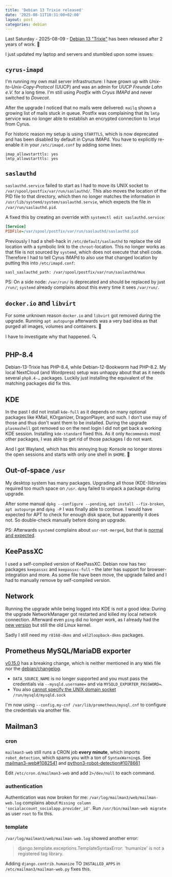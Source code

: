 ```yaml
---
title: 'Debian 13 Trixie released'
date: '2025-08-11T10:31:00+02:00'
layout: post
categories: debian
---
```


Last Saturday - 2025-08-09 - [Debian 13 "Trixie"](https://www.debian.org/News/2025/20250809) has been released after 2 years of work. 🥳

I just updated my laptop and servers and stumbled upon some issues:

<!--more-->

## `cyrus-imapd`

I'm running my own mail server infrastructure:
I have grown up with _Unix-to-Unix-Copy-Protocol_ (UUCP) and was an admin for _UUCP Freunde Lahn e.V._ for a long time.
I'm still using _Postfix_ with _Cryus IMAPd_ and never switched to _Dovecot_.

After the upgrade I noticed that no mails were delivered:
`mailq` shown a growing list of mails stuck in queue.
Postfix was complaining that its `lmtp` service was no longer able to establish an encrypted connection to `lmtpd` from Cyrus.

For historic reason my setup is using `STARTTLS`, which is now deprecated and has been disabled by default in Cyrus IMAPd.
You have to explicitly re-enable it in your `/etc/imapd.conf` by adding some lines:
```
imap_allowstarttls: yes
lmtp_allowstarttls: yes
```

## `saslauthd`

`saslauthd.service` failed to start as I had to move its UNIX socket to `/var/spool/postfix/var/run/saslauthd/`.
This also moves the location of the PID file to that directory, which then no longer matches the information in `/usr/lib/systemd/system/saslauthd.servie`, which expects the file in `/var/run/saslauthd.pid`.

A fixed this by creating an override with `systemctl edit saslauthd.service`:
```ini
[Service]
PIDFile=/var/spool/postfix/var/run/saslauthd/saslauthd.pid
```

Previously I had a shell-hack in `/etc/default/saslauthd` to replace the old location with a symbolic link to the `chroot`-location.
This no longer works as that file is not sourced by `systemd`, which does not execute that shell code.
Therefore I had to tell Cyrus IMAPd to also use that changed location by putting this into `/etc/imapd.conf`:
```
sasl_saslauthd_path: /var/spool/postfix/var/run/saslauthd/mux
```

PS: On a side node: `/var/run/` is deprecated and should be replaced by just `/run/`; `systemd` already complains about this every time it sees `/var/run/`.

## `docker.io` and `libvirt`

For some unknown reason `docker.io` and `libvirt` got removed during the upgrade.
Running `apt autopurge` afterwards was a very bad idea as that purged all images, volumes and containers. 🤦

I have to investigate why that happened. 🔍

## PHP-8.4

Debian-13-Trixie has PHP-8.4, while Debian-12-Bookworm had PHP-8.2.
My local NextCloud (and Wordpress) setup was unhappy about that as it needs several `php8.4-…` packages.
Luckily just installing the equivalent of the matching packages did fix this.

## KDE

In the past I did not install `kde-full` as it depends on many optional packages like KMail, KOrganizer, DragonPlayer, and such.
I don't use may of those and thus don't want them to be installed.
During the upgrade `plasmashell` got removed so on the next login I did not get back a working KDE session.
Installing `kde-standard` fixed this.
As it only `Recommends` most other packages, I was able to get rid of those packages I do not want.

And I got Wayland, which has this annoying bug: Konsole no longer stores the open sessions and starts with only one shell in `$HOME`. 🤔

## Out-of-space `/usr`

My desktop system has many packages.
Upgrading all those (KDE-)libraries required too much space on `/usr`.
`dpkg` failed to unpack a package during upgrade.

After some manual `dpkg --configure --pending`, `apt install --fix-broken`, `apt autopurge` and `dpkg -P` I was finally able to continue.
I would have expected for APT to check for enough disk space, but apparently it does not.
So double-check manually before doing an upgrade.

PS: Afterwards `systemd` complains about `usr-not-merged`, but that is [normal and expected](https://www.debian.org/releases/trixie/release-notes/issues.html#systemd-message-system-is-tainted-unmerged-bin).

## KeePassXC

I used a self-compiled version of KeePassXC.
Debian now has two packages `keepassxc` and `keepassxc-full` – the later has support for browser-integration and more.
As some file have been move, the upgrade failed and I had to manually remove by self-compiled version.

## Network

Running the upgrade while being logged into KDE is not a good idea:
During the upgrade NetworkManager got restarted and killed my local network connection.
Afterward even `ping` did no longer work, as I already had the [new version](https://www.debian.org/releases/trixie/release-notes/issues.de.html#ping-no-longer-runs-with-elevated-privileges) but still the old Linux kernel.

Sadly I still need my `r8168-dkms` and `v4l2loopback-dkms` packages.

## Prometheus MySQL/MariaDB exporter

[v0.15.0](https://github.com/prometheus/mysqld_exporter/releases/tag/v0.15.0) has a breaking change, which is neither mentioned in any `NEWS` file nor the [debian/changelog](https://salsa.debian.org/go-team/packages/prometheus-mysqld-exporter/-/blob/debian/sid/debian/changelog?ref_type=heads).
- `DATA_SOURCE_NAME` is no longer supported and you must pass the credentials via `--mysqld.username=` and via `MYSQLD_EXPORTER_PASSWORD=`.
- You also [cannot specify the UNIX domain socket](https://github.com/prometheus/mysqld_exporter/issues/754) `/run/mysqld/mysqld.sock`

I'm now using `--config.my-cnf /var/lib/prometheus/mysql.cnf` to configure the credentials via another file.

## Mailman3

### cron

`mailman3-web` still runs a CRON job **every minute**, which imports `robot_detection`, which spams you with a ton of `SyntaxWarning`s.
See [mailman3-web#1082541](https://bugs.debian.org/1082541) and [python3-robot-detection#1078661](https://bugs.debian.org/1078661)

Edit `/etc/cron.d/mailman3-web` and add `2>/dev/null` to each command.

### authentication

Authentication was now broken for me:
`/var/log/mailman3/web/mailman-web.log` complains about `Missing column 'socialaccount_socialapp.provider_id'`.
Run `/usr/bin/mailman-web migrate` as user `root` to fix this.

### template

`/var/log/mailman3/web/mailman-web.log` showed another error:
> django.template.exceptions.TemplateSyntaxError: 'humanize' is not a registered tag library.

Adding `django.contrib.humanize` TO `INSTALLED_APPS` in `/etc/mailman3/mailman-web.py` fixes this.

